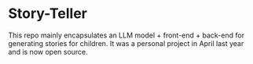 # Story-Teller
This repo mainly encapsulates an LLM model + front-end + back-end for generating stories for children. It was a personal project in April last year and is now open source.
